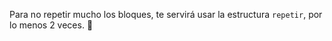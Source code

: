 Para no repetir mucho los bloques, te servirá usar la estructura `repetir`, por lo menos 2 veces. :grimacing:
